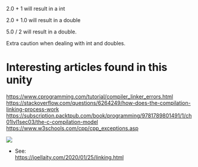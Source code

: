 2.0 + 1 will result in a int

2.0 + 1.0 will result in a double

5.0 / 2 will result in a double.

Extra caution when dealing with int and doubles.

# Interesting articles found in this unity
https://www.cprogramming.com/tutorial/compiler_linker_errors.html
https://stackoverflow.com/questions/6264249/how-does-the-compilation-linking-process-work
https://subscription.packtpub.com/book/programming/9781789801491/1/ch01lvl1sec03/the-c-compilation-model
https://www.w3schools.com/cpp/cpp_exceptions.asp

<img src="https://joellaity.com/assets/linking.jpeg">

- See: <br>
https://joellaity.com/2020/01/25/linking.html